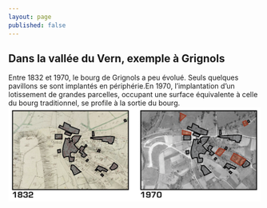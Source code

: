 ```yaml
---
layout: page
published: false
---
```


## Dans la vallée du Vern, exemple à Grignols

Entre 1832 et 1970, le bourg de Grignols a peu évolué. Seuls quelques pavillons se sont implantés en périphérie.En 1970, l’implantation d’un lotissement de grandes parcelles, occupant une surface équivalente à celle du bourg traditionnel, se profile à la sortie du bourg.
![](data/images/1/histoire/1_histoire_POP7.jpg)

